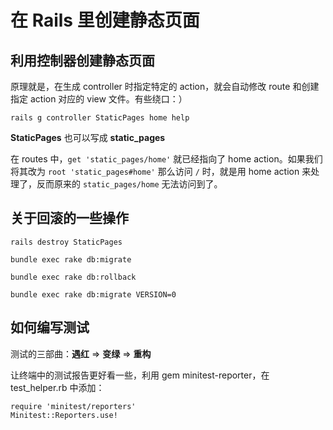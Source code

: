 # 在 Rails 里创建静态页面

## 利用控制器创建静态页面

原理就是，在生成 controller 时指定特定的 action，就会自动修改 route 和创建指定 action 对应的 view 文件。有些绕口：）

`rails g controller StaticPages home help`

**StaticPages** 也可以写成 **static_pages**

在 routes 中，`get 'static_pages/home'` 就已经指向了 home action。如果我们将其改为 `root 'static_pages#home'` 那么访问 `/` 时，就是用 home action 来处理了，反而原来的 `static_pages/home` 无法访问到了。

## 关于回滚的一些操作

`rails destroy StaticPages`

`bundle exec rake db:migrate`

`bundle exec rake db:rollback`

`bundle exec rake db:migrate VERSION=0`

## 如何编写测试

测试的三部曲：**遇红** => **变绿** => **重构**

让终端中的测试报告更好看一些，利用 gem minitest-reporter，在 test_helper.rb 中添加：

```
require 'minitest/reporters'
Minitest::Reporters.use!
```